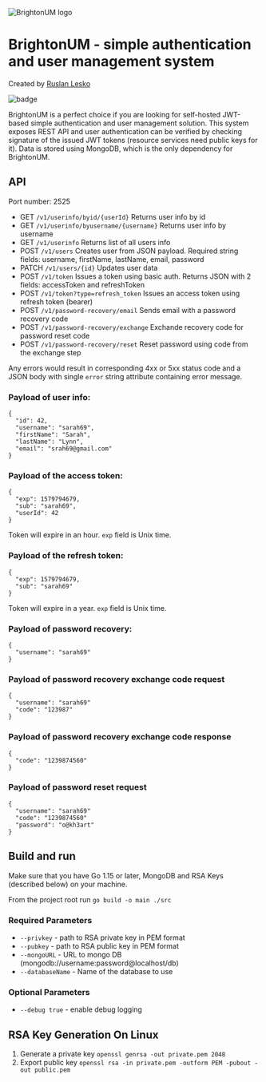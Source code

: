 ![BrightonUM logo](https://github.com/ruslanlesko/brightonum/raw/master/logo/main.png)
# BrightonUM - simple authentication and user management system
Created by [Ruslan Lesko](https://leskor.com)

![badge](https://action-badges.now.sh/ruslanlesko/brightonum)

BrightonUM is a perfect choice if you are looking for self-hosted JWT-based simple authentication and user management solution. This system exposes REST API and user authentication can be verified by checking signature of the issued JWT tokens (resource services need public keys for it). Data is stored using MongoDB, which is the only dependency for BrightonUM.

## API
Port number: 2525

* GET `/v1/userinfo/byid/{userId}` Returns user info by id
* GET `/v1/userinfo/byusername/{username}` Returns user info by username
* GET `/v1/userinfo` Returns list of all users info
* POST `/v1/users` Creates user from JSON payload. Required string fields: username, firstName, lastName, email, password
* PATCH `/v1/users/{id}` Updates user data
* POST `/v1/token` Issues a token using basic auth. Returns JSON with 2 fields: accessToken and refreshToken
* POST `/v1/token?type=refresh_token` Issues an access token using refresh token (bearer)
* POST `/v1/password-recovery/email` Sends email with a password recovery code
* POST `/v1/password-recovery/exchange` Exchande recovery code for password reset code
* POST `/v1/password-recovery/reset` Reset password using code from the exchange step

Any errors would result in corresponding 4xx or 5xx status code and a JSON body with single `error` string attribute containing error message.

### Payload of user info:
```
{
  "id": 42,
  "username": "sarah69",
  "firstName": "Sarah",
  "lastName": "Lynn",
  "email": "srah69@gmail.com"
}
```

### Payload of the access token:
```
{
  "exp": 1579794679,
  "sub": "sarah69",
  "userId": 42
}
```
Token will expire in an hour. `exp` field is Unix time.
### Payload of the refresh token:
```
{
  "exp": 1579794679,
  "sub": "sarah69"
}
```
Token will expire in a year. `exp` field is Unix time.

### Payload of password recovery:
```
{
  "username": "sarah69"
}
```

### Payload of password recovery exchange code request
```
{
  "username": "sarah69"
  "code": "123987"
}
```

### Payload of password recovery exchange code response
```
{
  "code": "1239874560"
}
```

### Payload of password reset request
```
{
  "username": "sarah69"
  "code": "1239874560"
  "password": "o@kh3art"
}
```

## Build and run

Make sure that you have Go 1.15 or later, MongoDB and RSA Keys (described below) on your machine.

From the project root run
`go build -o main ./src`

### Required Parameters

* `--privkey` - path to RSA private key in PEM format
* `--pubkey` - path to RSA public key in PEM format
* `--mongoURL` - URL to mongo DB (mongodb://username:password@localhost/db)
* `--databaseName` - Name of the database to use

### Optional Parameters
* `--debug true` - enable debug logging

## RSA Key Generation On Linux

1. Generate a private key `openssl genrsa -out private.pem 2048`
2. Export public key `openssl rsa -in private.pem -outform PEM -pubout -out public.pem`